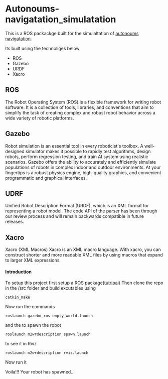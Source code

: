 # Autonoums-navigatation_simulatation
This is a ROS packackge built for the simulaltation of <a href="https://github.com/Blackcipher101/Autonoums-navigatation">autonoums navigatation</a>.

<p>Its built using the technoliges below</p>
<ul>
<li>ROS</li>
<li>Gazebo</li>
<li>URDF</li>
<li>Xacro</li>
</ul>

## ROS
<p>The Robot Operating System (ROS) is a flexible framework for writing robot software. It is a collection of tools, libraries, and conventions 
that aim to simplify the task of creating complex and robust robot behavior across a wide variety of robotic platforms.</p>

## Gazebo
<p>Robot simulation is an essential tool in every roboticist's toolbox. A well-designed simulator makes it possible to rapidly test 
algorithms, design robots, perform regression testing, and train AI system using realistic scenarios. Gazebo offers the ability to 
accurately and efficiently simulate populations of robots in complex indoor and outdoor environments. At your fingertips is a robust 
physics engine, high-quality graphics, and convenient programmatic and graphical interfaces.</p>

## UDRF
<p>Unified Robot Description Format (URDF), which is an XML format for representing a robot model. The code API of the parser has been through our review process and will remain backwards compatible in future releases.</p>


## Xacro
<p>Xacro (XML Macros) Xacro is an XML macro language. With xacro, you can construct shorter and more readable XML files by using macros that expand to larger XML expressions.</p>


#### Introduction 
To setup this project first setup a ROS package(<a href="http://wiki.ros.org/ROS/Tutorials/BuildingPackages">tutrioal</a>)
Then clone the repo in the /src folder and build excutables using 
```
catkin_make
```
Now run the commands
```
roslaunch gazebo_ros empty_world.launch
```
and the to spawn the robot
```
roslaunch m2wrdescription spawn.launch
```

to see it in Rviz
```
roslaunch m2wrdescription rviz.launch 
```
Now run it

Voila!!! Your robot has spawned...

